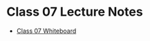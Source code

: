 # Class 07 Lecture Notes

* [Class 07 Whiteboard](https://projects.invisionapp.com/freehand/document/zmu5Hm8oy)
